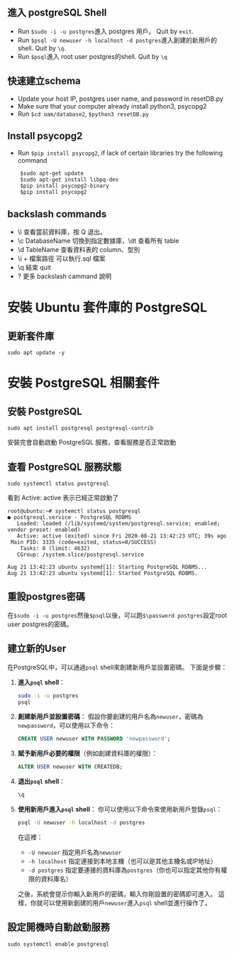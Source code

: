 ## 進入 postgreSQL Shell

- Run `$sudo -i -u postgres`進入 postgres 用戶。 Quit by `exit`.
- Run `$psql -U newuser -h localhost -d postgres`進入創建的新用戶的shell. Quit by `\q`.
- Run `$psql`進入 root user postgres的shell. Quit by `\q`

## 快速建立schema

- Update your host IP, postgres user name, and password in resetDB.py
- Make sure that your computer already install python3, psycopg2
- Run `$cd oam/database2`, `$python3 resetDB.py`

## Install psycopg2

- Run `$pip install psycopg2`, if lack of certain libraries try the following command

```
    $sudo apt-get update
    $sudo apt-get install libpq-dev
    $pip install psycopg2-binary
    $pip install psycopg2
```

## backslash commands

- \l 查看當前資料庫，按 Q 退出。
- \c DatabaseName 切換到指定數據庫，\dt 查看所有 table
- \d TableName 查看資料表的 column、型別
- \i + 檔案路徑 可以執行.sql 檔案
- \q 結束 quit
- \? 更多 backslash cammand 說明

# 安裝 Ubuntu 套件庫的 PostgreSQL

## 更新套件庫

    sudo apt update -y

# 安裝 PostgreSQL 相關套件

## 安裝 PostgreSQL

    sudo apt install postgresql postgresql-contrib

安裝完會自動啟動 PostgreSQL 服務，查看服務是否正常啟動

## 查看 PostgreSQL 服務狀態

    sudo systemctl status postgresql

看到 Active: active 表示已經正常啟動了

```
root@ubuntu:~# systemctl status postgresql
● postgresql.service - PostgreSQL RDBMS
   Loaded: loaded (/lib/systemd/system/postgresql.service; enabled; vendor preset: enabled)
   Active: active (exited) since Fri 2020-08-21 13:42:23 UTC; 39s ago
 Main PID: 3335 (code=exited, status=0/SUCCESS)
    Tasks: 0 (limit: 4632)
   CGroup: /system.slice/postgresql.service

Aug 21 13:42:23 ubuntu systemd[1]: Starting PostgreSQL RDBMS...
Aug 21 13:42:23 ubuntu systemd[1]: Started PostgreSQL RDBMS.
```

## 重設postgres密碼

在`$sudo -i -u postgres`然後`$psql`以後，可以跑`$\password postgres`設定root user postgres的密碼。

## 建立新的User

在PostgreSQL中，可以通過`psql` shell來創建新用戶並設置密碼。
下面是步驟：

1. **進入`psql` shell**：

   ```sh
   sudo -i -u postgres
   psql
   ```

2. **創建新用戶並設置密碼**：
   假設你要創建的用戶名為`newuser`，密碼為`newpassword`，可以使用以下命令：

   ```sql
   CREATE USER newuser WITH PASSWORD 'newpassword';
   ```

3. **賦予新用戶必要的權限**（例如創建資料庫的權限）：

   ```sql
   ALTER USER newuser WITH CREATEDB;
   ```

4. **退出`psql` shell**：

   ```sql
   \q
   ```

5. **使用新用戶進入`psql` shell**：
   你可以使用以下命令來使用新用戶登錄`psql`：

   ```sh
   psql -U newuser -h localhost -d postgres
   ```

   在這裡：

   - `-U newuser` 指定用戶名為`newuser`
   - `-h localhost` 指定連接到本地主機（也可以是其他主機名或IP地址）
   - `-d postgres` 指定要連接的資料庫為`postgres`（你也可以指定其他你有權限的資料庫名）

   之後，系統會提示你輸入新用戶的密碼，輸入你剛設置的密碼即可進入。
   這樣，你就可以使用新創建的用戶`newuser`進入`psql` shell並進行操作了。

## 設定開機時自動啟動服務

    sudo systemctl enable postgresql
